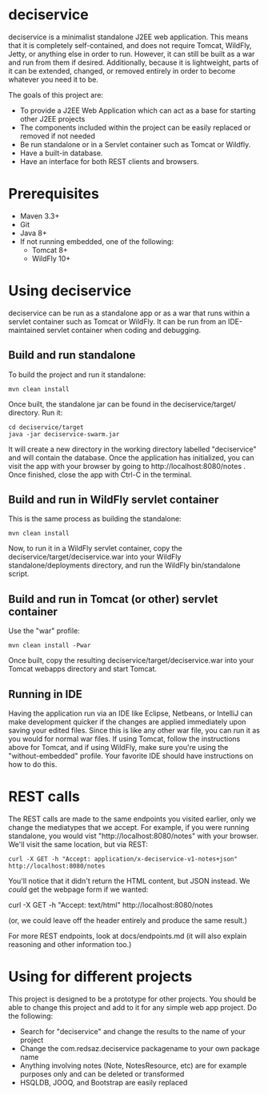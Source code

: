 # deciservice

deciservice is a minimalist standalone J2EE web application. This means
that it is completely self-contained, and does not require Tomcat, WildFly,
Jetty, or anything else in order to run. However, it can still be built as
a war and run from them if desired. Additionally, because it is
lightweight, parts of it can be extended, changed, or removed entirely
in order to become whatever you need it to be.

The goals of this project are:

 * To provide a J2EE Web Application which can act as a base for starting
   other J2EE projects
 * The components included within the project can be easily replaced or
   removed if not needed
 * Be run standalone or in a Servlet container such as Tomcat or Wildfly.
 * Have a built-in database.
 * Have an interface for both REST clients and browsers.


# Prerequisites

 * Maven 3.3+
 * Git
 * Java 8+
 * If not running embedded, one of the following:
   * Tomcat 8+
   * WildFly 10+

# Using deciservice

deciservice can be run as a standalone app or as a war that runs within a
servlet container such as Tomcat or WildFly. It can be run from an
IDE-maintained servlet container when coding and debugging.

## Build and run standalone

To build the project and run it standalone:

    mvn clean install

Once built, the standalone jar can be found in the deciservice/target/
directory. Run it:

    cd deciservice/target
    java -jar deciservice-swarm.jar

It will create a new directory in the working directory labelled "deciservice"
and will contain the database. Once the application has initialized, you can
visit the app with your browser by going to http://localhost:8080/notes .
Once finished, close the app with Ctrl-C in the terminal.

## Build and run in WildFly servlet container

This is the same process as building the standalone:

    mvn clean install

Now, to run it in a WildFly servlet container, copy the
deciservice/target/deciservice.war into your WildFly standalone/deployments
directory, and run the WildFly bin/standalone script.

## Build and run in Tomcat (or other) servlet container

Use the "war" profile:

    mvn clean install -Pwar

Once built, copy the resulting deciservice/target/deciservice.war into your
Tomcat webapps directory and start Tomcat.

## Running in IDE

Having the application run via an IDE like Eclipse, Netbeans, or IntelliJ
can make development quicker if the changes are applied immediately upon
saving your edited files. Since this is like any other war file, you can
run it as you would for normal war files. If using Tomcat, follow the
instructions above for Tomcat, and if using WildFly, make sure you're using
the "without-embedded" profile. Your favorite IDE should have instructions
on how to do this.


# REST calls

The REST calls are made to the same endpoints you visited earlier, only we
change the mediatypes that we accept. For example, if you were running
standalone, you would vist "http://localhost:8080/notes" with your browser.
We'll visit the same location, but via REST:

    curl -X GET -h "Accept: application/x-deciservice-v1-notes+json" http://localhost:8080/notes

You'll notice that it didn't return the HTML content, but JSON instead. We
*could* get the webpage form if we wanted:

curl -X GET -h "Accept: text/html" http://localhost:8080/notes

(or, we could leave off the header entirely and produce the same result.)

For more REST endpoints, look at docs/endpoints.md (it will also explain
reasoning and other information too.)


# Using for different projects

This project is designed to be a prototype for other projects. You should be
able to change this project and add to it for any simple web app project.
Do the following:

 * Search for "deciservice" and change the results to the name of your project
 * Change the com.redsaz.deciservice packagename to your own package name
 * Anything involving notes (Note, NotesResource, etc) are for example purposes
   only and can be deleted or transformed
 * HSQLDB, JOOQ, and Bootstrap are easily replaced

